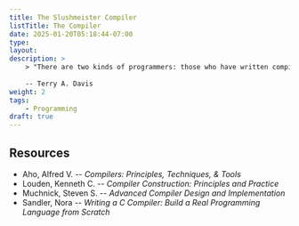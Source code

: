 ```yaml
---
title: The Slushmeister Compiler
listTitle: The Compiler
date: 2025-01-20T05:18:44-07:00
type:
layout:
description: >
    > "There are two kinds of programmers: those who have written compilers and those who haven't."<br>
    
    -- Terry A. Davis
weight: 2
tags:
    - Programming 
draft: true
---
```


## Resources

- Aho, Alfred V. -- *Compilers: Principles, Techniques, & Tools*
- Louden, Kenneth C. -- *Compiler Construction: Principles and Practice*
- Muchnick, Steven S. -- *Advanced Compiler Design and Implementation*
- Sandler, Nora -- *Writing a C Compiler: Build a Real Programming Language from Scratch*
